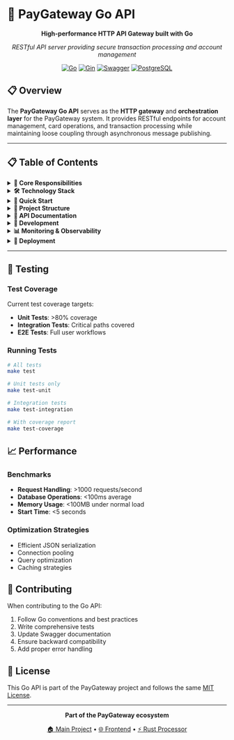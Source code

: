 # 🚀 PayGateway Go API

<div align="center">

**High-performance HTTP API Gateway built with Go**

*RESTful API server providing secure transaction processing and account management*

[![Go](https://img.shields.io/badge/Go-1.21+-00ADD8?style=flat-square&logo=go&logoColor=white)](https://golang.org/)
[![Gin](https://img.shields.io/badge/Gin-Web_Framework-00ADD8?style=flat-square&logo=go&logoColor=white)](https://gin-gonic.com/)
[![Swagger](https://img.shields.io/badge/Swagger-API_Docs-85EA2D?style=flat-square&logo=swagger&logoColor=black)](https://swagger.io/)
[![PostgreSQL](https://img.shields.io/badge/PostgreSQL-Database-336791?style=flat-square&logo=postgresql&logoColor=white)](https://www.postgresql.org/)

</div>

## 📋 Overview

The **PayGateway Go API** serves as the **HTTP gateway** and **orchestration layer** for the PayGateway system. It provides RESTful endpoints for account management, card operations, and transaction processing while maintaining loose coupling through asynchronous message publishing.

---

## 📋 Table of Contents

<details>
<summary><strong>🎯 Core Responsibilities</strong></summary>

### Primary Functions

#### 🏦 **Account & Card Management**
- **Account Creation** - User registration and profile management
- **Account Retrieval** - Secure account data access
- **Virtual Card Generation** - Secure tokenization and card creation
- **Card Management** - List and manage user payment methods
- **Balance Tracking** - Real-time account balance calculations

#### 🔐 **Security & Tokenization**
- **Card Tokenization** - Convert sensitive card data to secure tokens
- **Hash Generation** - Secure internal representation of payment methods
- **Input Validation** - Comprehensive request validation and sanitization
- **CORS Management** - Cross-origin resource sharing configuration
- **Rate Limiting** - API rate limiting and abuse prevention

#### 📡 **Asynchronous Communication**
- **Message Publishing** - RabbitMQ integration for decoupled processing
- **Event Sourcing** - Transaction event publishing for audit trails
- **Queue Management** - Reliable message delivery and error handling
- **Status Tracking** - Transaction status polling and updates

#### 🔍 **Transaction Orchestration**
- **Transaction Initiation** - Validate and initiate payment requests
- **Business Rule Validation** - Pre-processing validation logic
- **Status Polling** - Real-time transaction status queries
- **Error Handling** - Comprehensive error responses and logging

</details>

<details>
<summary><strong>🛠️ Technology Stack</strong></summary>

### Core Framework
- **Go 1.21+** - High-performance compiled language
- **Gin Web Framework** - Fast HTTP web framework
- **GORM** - Feature-rich ORM for database operations
- **Validator** - Struct and field validation

### Database & Storage
- **PostgreSQL** - Primary relational database
- **SQLX** - SQL builder and query interface
- **Database Migrations** - Schema versioning and management
- **Connection Pooling** - Optimized database connections

### Message Queue Integration
- **RabbitMQ** - AMQP message broker integration
- **Streadway AMQP** - Go RabbitMQ client library
- **Message Serialization** - JSON message formatting
- **Dead Letter Queues** - Failed message handling

### Documentation & Testing
- **Swaggo** - Automatic Swagger documentation generation
- **Testify** - Testing framework and assertions
- **Gomock** - Mock generation for testing
- **Test Coverage** - Comprehensive test coverage reports

### Configuration & Deployment
- **Viper** - Configuration management
- **Environment Variables** - 12-factor app configuration
- **Docker Support** - Containerized deployment
- **Health Checks** - Application health monitoring

</details>

<details>
<summary><strong>🚀 Quick Start</strong></summary>

### Prerequisites

- **Go 1.21+** installed
- **PostgreSQL** database running
- **RabbitMQ** message broker running
- **Redis** cache (optional but recommended)

### Development Setup

```bash
# Navigate to Go API directory
cd go-api

# Download dependencies
go mod download

# Set up environment variables
cp .env.example .env
# Edit .env with your configuration

# Run database migrations
export DATABASE_URL="postgres://user:pass@localhost:5432/paygateway_db?sslmode=disable"
go install github.com/golang-migrate/migrate/v4/cmd/migrate@latest
migrate -path migrations -database $DATABASE_URL up

# Start the development server
go run cmd/main.go
```

The API will be available at **http://localhost:8080**

### Docker Development

```bash
# Build and run with Docker
docker build -t paygateway-go-api .
docker run -p 8080:8080 paygateway-go-api

# Or use Docker Compose
docker-compose -f docker-compose.yml -f docker-compose.dev.yml up go-api
```

### Environment Configuration

```env
# Database Configuration
DATABASE_URL=postgres://user:pass@localhost:5432/paygateway_db?sslmode=disable
DB_HOST=localhost
DB_PORT=5432
DB_USER=paygateway_user
DB_PASSWORD=paygateway_pass
DB_NAME=paygateway_db

# RabbitMQ Configuration
RABBITMQ_URL=amqp://guest:guest@localhost:5672/
RABBITMQ_HOST=localhost
RABBITMQ_PORT=5672
RABBITMQ_USER=guest
RABBITMQ_PASS=guest

# Redis Configuration (optional)
REDIS_URL=redis://localhost:6379
REDIS_HOST=localhost
REDIS_PORT=6379

# API Configuration
API_PORT=8080
API_HOST=0.0.0.0
GIN_MODE=debug

# CORS Configuration
CORS_ALLOWED_ORIGINS=http://localhost:8081
CORS_ALLOWED_METHODS=GET,POST,PUT,DELETE,OPTIONS
CORS_ALLOWED_HEADERS=Content-Type,Authorization
```

</details>

<details>
<summary><strong>📁 Project Structure</strong></summary>

```
go-api/
├── 📁 cmd/                      # Application entrypoints
│   └── main.go                 # Main application entry
│
├── 📁 internal/                # Private application code
│   ├── 📁 account/            # Account domain
│   │   ├── handler.go         # HTTP handlers
│   │   ├── service.go         # Business logic
│   │   ├── module.go          # Dependency injection
│   │   └── 📁 dto/           # Data transfer objects
│   │
│   ├── 📁 card/              # Card domain
│   │   ├── handler.go         # HTTP handlers
│   │   ├── service.go         # Business logic
│   │   ├── module.go          # Dependency injection
│   │   └── 📁 dto/           # Data transfer objects
│   │
│   ├── 📁 transaction/        # Transaction domain
│   │   ├── handler.go         # HTTP handlers
│   │   ├── service.go         # Business logic
│   │   ├── module.go          # Dependency injection
│   │   └── 📁 dto/           # Data transfer objects
│   │
│   ├── 📁 config/            # Configuration
│   │   ├── config.go          # Application configuration
│   │   ├── db_connection.go   # Database setup
│   │   ├── rabbitmq_connection.go # Message queue setup
│   │   ├── redis_connection.go # Cache setup
│   │   └── cors.go            # CORS configuration
│   │
│   ├── 📁 models/            # Database models
│   │   ├── account.go         # Account entity
│   │   ├── card.go            # Card entity
│   │   └── transaction.go     # Transaction entity
│   │
│   ├── 📁 repository/        # Data access layer
│   │   ├── account.go         # Account repository
│   │   ├── card.go            # Card repository
│   │   └── transaction.go     # Transaction repository
│   │
│   ├── 📁 router/            # HTTP routing
│   │   └── router.go          # Route definitions
│   │
│   ├── 📁 connection/        # External connections
│   │   ├── db.go             # Database connection
│   │   ├── rabbitmq.go       # RabbitMQ connection
│   │   └── redis.go          # Redis connection
│   │
│   ├── 📁 utils/             # Utility functions
│   │   ├── hash.go           # Hashing utilities
│   │   ├── validation.go     # Validation helpers
│   │   └── response.go       # Response helpers
│   │
│   └── 📁 i18n/             # Internationalization
│       └── errors.go          # Error messages
│
├── 📁 migrations/              # Database migrations
│   ├── 001_create_tables.sql  # Initial schema
│   ├── 002_gen_random_uuid.sql # UUID support
│   ├── 003_idempotency_key.sql # Idempotency support
│   └── ... (more migrations)
│
├── 📁 docs/                   # API documentation
│   ├── docs.go               # Swagger docs
│   ├── swagger.json          # Generated JSON docs
│   └── swagger.yaml          # Generated YAML docs
│
├── 📁 tests/                  # Test suites
│   ├── 📁 integration/       # Integration tests
│   └── 📁 e2e/              # End-to-end tests
│
├── 📄 go.mod                  # Go module definition
├── 📄 go.sum                  # Dependency checksums
├── 📄 Dockerfile             # Docker configuration
├── 📄 Dockerfile.dev         # Development Docker config
└── 📄 .env.example           # Environment template
```

</details>

<details>
<summary><strong>🔗 API Documentation</strong></summary>

### Swagger Documentation

**Interactive API documentation is available at:**

🌐 **Development:** [http://localhost:8080/swagger/index.html](http://localhost:8080/swagger/index.html)

### Authentication

Currently, the API uses a simplified authentication model for development purposes. In production, implement:

- **JWT Tokens** for stateless authentication
- **API Keys** for service-to-service communication
- **Rate Limiting** per user/IP
- **OAuth 2.0** for third-party integrations

### Core Endpoints

#### 👤 **Account Management**

| Method | Endpoint | Description | Request Body |
|--------|----------|-------------|--------------|
| `POST` | `/accounts` | Create new account | `{"username": "string"}` |
| `GET` | `/accounts` | List all accounts | - |
| `GET` | `/accounts/{id}` | Get account by ID | - |
| `GET` | `/accounts/{id}/balance` | Get account balance | - |

#### 💳 **Card Operations**

| Method | Endpoint | Description | Request Body |
|--------|----------|-------------|--------------|
| `POST` | `/cards` | Create new virtual card | `{"account_id": "uuid"}` |
| `GET` | `/cards/{accountId}` | List account cards | - |
| `GET` | `/cards/{id}` | Get card details | - |
| `DELETE` | `/cards/{id}` | Deactivate card | - |

#### 💰 **Transaction Processing**

| Method | Endpoint | Description | Request Body |
|--------|----------|-------------|--------------|
| `POST` | `/transactions` | Process transaction | `{"type": "PURCHASE", "amount_cents": 1000, "card_token": "string"}` |
| `GET` | `/transactions/{accountId}` | Get transaction history | - |
| `GET` | `/transactions/{id}` | Get transaction details | - |
| `POST` | `/transactions/{id}/refund` | Process refund | - |

#### 🔍 **System Endpoints**

| Method | Endpoint | Description |
|--------|----------|-------------|
| `GET` | `/health` | Health check |
| `GET` | `/swagger/*` | API documentation |
| `GET` | `/metrics` | Prometheus metrics |

### Request/Response Examples

#### Create Account
```bash
# Request
curl -X POST http://localhost:8080/accounts \
  -H "Content-Type: application/json" \
  -d '{"username": "john_doe"}'

# Response
{
  "id": "550e8400-e29b-41d4-a716-446655440000",
  "username": "john_doe",
  "created_at": "2023-10-12T10:30:00Z",
  "balance": 0
}
```

#### Process Transaction
```bash
# Request
curl -X POST http://localhost:8080/transactions \
  -H "Content-Type: application/json" \
  -d '{
    "type": "PURCHASE",
    "amount_cents": 5000,
    "card_token": "tok_1234567890abcdef",
    "idempotency_key": "unique-key-123"
  }'

# Response
{
  "id": "550e8400-e29b-41d4-a716-446655440001",
  "type": "PURCHASE",
  "amount_cents": 5000,
  "status": "PROCESSING",
  "created_at": "2023-10-12T10:35:00Z"
}
```

</details>

<details>
<summary><strong>🔧 Development</strong></summary>

### Available Commands

```bash
# Development
go run cmd/main.go              # Start development server
go build -o bin/api cmd/main.go # Build binary
go test ./...                   # Run all tests
go test -cover ./...           # Run tests with coverage

# Code Quality
go fmt ./...                    # Format code
go vet ./...                    # Examine code for issues
golint ./...                   # Lint code (install: go install golang.org/x/lint/golint@latest)

# Dependencies
go mod tidy                     # Clean up dependencies
go mod vendor                   # Vendor dependencies
go mod download                 # Download dependencies

# Documentation
swag init -g cmd/main.go        # Generate Swagger docs
```

### Testing Strategy

#### Unit Tests
```bash
# Run unit tests
go test ./internal/account/...
go test ./internal/card/...
go test ./internal/transaction/...

# Test with coverage
go test -coverprofile=coverage.out ./...
go tool cover -html=coverage.out
```

#### Integration Tests
```bash
# Run integration tests (requires test database)
go test ./tests/integration/...

# Run with test database
export TEST_DATABASE_URL="postgres://test:test@localhost:5433/paygateway_test"
go test ./tests/integration/...
```

### Database Operations

#### Migrations
```bash
# Create new migration
migrate create -ext sql -dir migrations -seq migration_name

# Run migrations
migrate -path migrations -database $DATABASE_URL up

# Rollback migrations
migrate -path migrations -database $DATABASE_URL down 1

# Check migration status
migrate -path migrations -database $DATABASE_URL version
```

#### Development Database
```bash
# Start local PostgreSQL with Docker
docker run --name paygateway-postgres \
  -e POSTGRES_DB=paygateway_db \
  -e POSTGRES_USER=paygateway_user \
  -e POSTGRES_PASSWORD=paygateway_pass \
  -p 5432:5432 \
  -d postgres:15
```

### Performance Optimization

#### Database Optimization
- **Connection Pooling** - Configured connection limits
- **Query Optimization** - Indexed queries and efficient JOINs  
- **Prepared Statements** - Compiled query caching
- **Batch Operations** - Bulk insert/update operations

#### Application Performance
- **Goroutine Pooling** - Limited concurrent request handling
- **Memory Management** - Optimized struct layouts
- **Caching Strategy** - Redis integration for hot data
- **Request Compression** - Gzip compression for responses

</details>

<details>
<summary><strong>📊 Monitoring & Observability</strong></summary>

### Health Checks

The API provides comprehensive health checking:

```bash
# Basic health check
curl http://localhost:8080/health

# Response
{
  "status": "healthy",
  "timestamp": "2023-10-12T10:30:00Z",
  "services": {
    "database": "healthy",
    "rabbitmq": "healthy", 
    "redis": "healthy"
  }
}
```

### Logging

#### Structured Logging
- **JSON Format** - Machine-readable log format
- **Log Levels** - DEBUG, INFO, WARN, ERROR, FATAL
- **Request Tracing** - Unique request ID tracking
- **Performance Metrics** - Response time logging

#### Log Examples
```json
{
  "level": "info",
  "timestamp": "2023-10-12T10:30:00Z",
  "request_id": "req-123456",
  "method": "POST",
  "path": "/transactions",
  "status": 201,
  "duration": "45ms",
  "message": "Transaction created successfully"
}
```

### Metrics Collection

#### Prometheus Metrics
- **HTTP Request Metrics** - Request count, duration, status codes
- **Database Metrics** - Connection pool stats, query duration
- **Business Metrics** - Transaction volume, success rates
- **System Metrics** - Memory usage, goroutine count

```bash
# Access metrics endpoint
curl http://localhost:8080/metrics
```

</details>

<details>
<summary><strong>🚀 Deployment</strong></summary>

### Production Build

```bash
# Build for production
CGO_ENABLED=0 GOOS=linux go build -a -installsuffix cgo -o bin/api cmd/main.go

# Build with version info
go build -ldflags "-X main.version=$(git describe --tags --always)" -o bin/api cmd/main.go
```

### Docker Deployment

#### Production Dockerfile
```dockerfile
FROM golang:1.21-alpine AS builder
WORKDIR /app
COPY . .
RUN go mod download
RUN CGO_ENABLED=0 GOOS=linux go build -o api cmd/main.go

FROM alpine:latest
RUN apk --no-cache add ca-certificates
WORKDIR /root/
COPY --from=builder /app/api .
CMD ["./api"]
```

#### Docker Compose
```yaml
services:
  go-api:
    build: .
    ports:
      - "8080:8080"
    environment:
      - DATABASE_URL=postgres://user:pass@postgres:5432/db
      - RABBITMQ_URL=amqp://rabbitmq:5672/
    depends_on:
      - postgres
      - rabbitmq
```

### Environment Configuration

#### Production Environment Variables
```env
# Required
DATABASE_URL=postgres://user:pass@host:5432/db?sslmode=require
RABBITMQ_URL=amqp://user:pass@host:5672/

# Optional
REDIS_URL=redis://host:6379
API_PORT=8080
GIN_MODE=release
LOG_LEVEL=info
```

</details>

---

## 🧪 Testing

### Test Coverage

Current test coverage targets:
- **Unit Tests**: >80% coverage
- **Integration Tests**: Critical paths covered
- **E2E Tests**: Full user workflows

### Running Tests

```bash
# All tests
make test

# Unit tests only
make test-unit

# Integration tests
make test-integration

# With coverage report
make test-coverage
```

## 📈 Performance

### Benchmarks

- **Request Handling**: >1000 requests/second
- **Database Operations**: <100ms average
- **Memory Usage**: <100MB under normal load
- **Start Time**: <5 seconds

### Optimization Strategies

- Efficient JSON serialization
- Connection pooling
- Query optimization
- Caching strategies

## 🤝 Contributing

When contributing to the Go API:

1. Follow Go conventions and best practices
2. Write comprehensive tests
3. Update Swagger documentation
4. Ensure backward compatibility
5. Add proper error handling

## 📄 License

This Go API is part of the PayGateway project and follows the same [MIT License](../LICENSE).

---

<div align="center">

**Part of the PayGateway ecosystem**

[🏠 Main Project](../README.md) • [🌐 Frontend](../frontend/README.md) • [⚡ Rust Processor](../rust-processor/README.md)

</div>